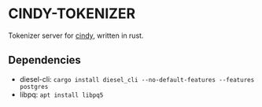 # CINDY-TOKENIZER
Tokenizer server for [cindy](https://github.com/heyrict/cindy-next), written in rust.

## Dependencies
- diesel-cli: `cargo install diesel_cli --no-default-features --features postgres`
- libpq: `apt install libpq5`
